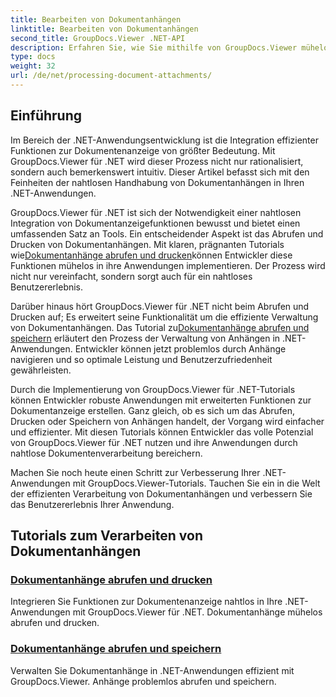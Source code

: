 ```yaml
---
title: Bearbeiten von Dokumentanhängen
linktitle: Bearbeiten von Dokumentanhängen
second_title: GroupDocs.Viewer .NET-API
description: Erfahren Sie, wie Sie mithilfe von GroupDocs.Viewer mühelos Dokumentanzeigefunktionen in Ihre .NET-Anwendungen integrieren. Dokumentanhänge effizient verwalten.
type: docs
weight: 32
url: /de/net/processing-document-attachments/
--- 
```

## Einführung

Im Bereich der .NET-Anwendungsentwicklung ist die Integration effizienter Funktionen zur Dokumentenanzeige von größter Bedeutung. Mit GroupDocs.Viewer für .NET wird dieser Prozess nicht nur rationalisiert, sondern auch bemerkenswert intuitiv. Dieser Artikel befasst sich mit den Feinheiten der nahtlosen Handhabung von Dokumentanhängen in Ihren .NET-Anwendungen.

 GroupDocs.Viewer für .NET ist sich der Notwendigkeit einer nahtlosen Integration von Dokumentanzeigefunktionen bewusst und bietet einen umfassenden Satz an Tools. Ein entscheidender Aspekt ist das Abrufen und Drucken von Dokumentanhängen. Mit klaren, prägnanten Tutorials wie[Dokumentanhänge abrufen und drucken](./retrieve-and-print-attachments/)können Entwickler diese Funktionen mühelos in ihre Anwendungen implementieren. Der Prozess wird nicht nur vereinfacht, sondern sorgt auch für ein nahtloses Benutzererlebnis.

Darüber hinaus hört GroupDocs.Viewer für .NET nicht beim Abrufen und Drucken auf; Es erweitert seine Funktionalität um die effiziente Verwaltung von Dokumentanhängen. Das Tutorial zu[Dokumentanhänge abrufen und speichern](./retrieve-and-save-attachments/) erläutert den Prozess der Verwaltung von Anhängen in .NET-Anwendungen. Entwickler können jetzt problemlos durch Anhänge navigieren und so optimale Leistung und Benutzerzufriedenheit gewährleisten.

Durch die Implementierung von GroupDocs.Viewer für .NET-Tutorials können Entwickler robuste Anwendungen mit erweiterten Funktionen zur Dokumentanzeige erstellen. Ganz gleich, ob es sich um das Abrufen, Drucken oder Speichern von Anhängen handelt, der Vorgang wird einfacher und effizienter. Mit diesen Tutorials können Entwickler das volle Potenzial von GroupDocs.Viewer für .NET nutzen und ihre Anwendungen durch nahtlose Dokumentenverarbeitung bereichern.

Machen Sie noch heute einen Schritt zur Verbesserung Ihrer .NET-Anwendungen mit GroupDocs.Viewer-Tutorials. Tauchen Sie ein in die Welt der effizienten Verarbeitung von Dokumentanhängen und verbessern Sie das Benutzererlebnis Ihrer Anwendung.

## Tutorials zum Verarbeiten von Dokumentanhängen
### [Dokumentanhänge abrufen und drucken](./retrieve-and-print-attachments/)
Integrieren Sie Funktionen zur Dokumentenanzeige nahtlos in Ihre .NET-Anwendungen mit GroupDocs.Viewer für .NET. Dokumentanhänge mühelos abrufen und drucken.
### [Dokumentanhänge abrufen und speichern](./retrieve-and-save-attachments/)
Verwalten Sie Dokumentanhänge in .NET-Anwendungen effizient mit GroupDocs.Viewer. Anhänge problemlos abrufen und speichern.